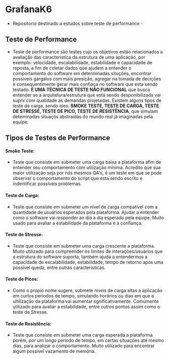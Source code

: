 # GrafanaK6
  
 - Repositorio destinado a estudos sobre teste de performance - 

## Teste de Performance

- Teste de performance são testes cujo os objetivos estão relacionados a avaliação das caracteristica da estrutura de uma aplicação, por exemplo: velocidade, escalabilidade, estabilidade e capacidade de reposta, a fim de coletar dados que ajudem a entender o comportamento do software em determinadas situções, encontrar possiveis gargalos com mais presição, agregar na tomada de decições e consequentimente gerar mais confiaça no software que esta sendo testado. **É UMA TÉCNICA DE TESTE NÃO FUNCIONAL** que busca entender se a arquitetura/estrutura que está sendo desponibilizada vai suprir com qualidade as demandas projetadas. Existem alguns tipos de teste de carga, sendo eles: **SMOKE TESTE, TESTE DE CARGA, TESTE DE STRESSE, TESTE DE PICO, TESTE DE RESISTÊNCIA**, que simulam deteminadas situaçõs abstraidas do mundo real já imaginadas pela equipe.

##  Tipos de Testes de Performance

#### Smoke Teste: 
-  Teste que consiste em submeter uma carga baixa a plataforma afim de entender seu comportamento com utilização mínima. Acredito que sua maior utilização seja por nós mesmos QA's, é um teste em que se pode observar o comportamento do script que esta sendo escrito e indentificar possíveis problemas.

#### Teste de Carga:
- Teste que consiste em submeter um nível de carga compatível com a quantidade de usuários esperados pela plataforma. Ajudar a entender como o software vai responder ao dia a dia esperado pela equipe. Muito usado para avaliar a estabilidade da plataforma e a confiança.

#### Teste de Stresse:
- Teste que consiste em submeter uma carga crescente a plataforma. Muito utilizado para compreender os limites de interações/usuários que a estrutura do software suporta, também ajuda a entendermos a capacidade de escalabilidade, estabilidade, tempo de retorno após uma possível queda, entre outras características.

#### Teste de Picos: 
- Como o própio nome sugere, submete níveis de carga altas a aplicação em curtos períodos de tempo, simulando horários ou dias em que a ultilização da plataforma vai aumentar sgnificativamente. Comumente utilizado para avaliar a estabilidade, entre outros pontos assim como o teste de Stresse.

#### Teste de Resistência:
- Teste que consiste em submeter uma carga esperada a plataforma porém, por um longo período de tempo, em certas situações até mesmo dias, para analizar o comportamento. Muito utilizado para encontrar algum possível vazamento de memória.
